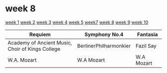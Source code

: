 # week 8

[week 1](week1.md)  [week 2](week2.md)  [week 3](week3.md)  [week 4](week4.md)  [week 5](week5.md)  [week7](week7.d)  [week 8](week8.md)  [week 9](week9.md)  [week 10](week10.md)  


Requiem | Symphony No.4 | Fantasia
--------|---------------|---------
Academy of Ancient Music, Choir of Kings College  |  BerlinerPhilharmonkier  |  Fazil Say
W.A. Mozart | W.A Mozart | W.A Mozart|

